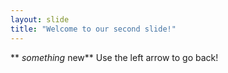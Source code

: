 ```yaml
---
layout: slide
title: "Welcome to our second slide!"
---
```

** *something* new**
Use the left arrow to go back!
